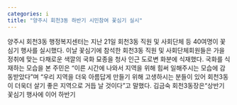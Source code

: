 ```yaml
---
categories: i
title: "양주시 회천3동 하반기 시민참여 꽃심기 실시"
---
```

양주시 회천3동 행정복지센터는 지난 21일 회천3동 직원 및 사회단체 등 40여명이 꽃심기 행사를 실시했다. 이날 꽃심기에 참석한 회천3동 직원 및 사회단체회원들은 가을 정취에 맞는 다채로운 색깔의 국화 묘종을 청사 인근 도로변 화분에 식재했다. 국화를 식재하는 모습을 본 주민은 “이른 시간에 나와서 지역을 위해 힘써 일해주시는 모습에 감동받았다”며 “우리 지역을 더욱 아름답게 만들기 위해 고생하시는 분들이 있어 회천3동이 더욱더 살기 좋은 지역으로 거듭 날 것이다”고 말했다. 김금숙 회천3동장은“상반기 꽃심기 행사에 이어 하반기